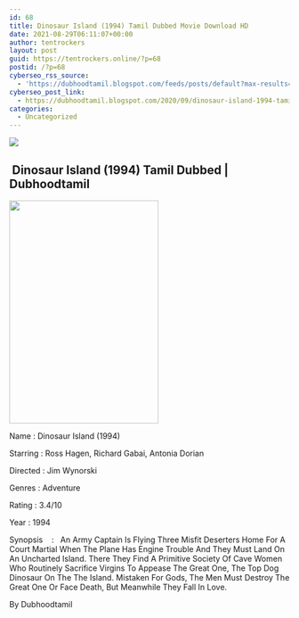 ```yaml
---
id: 68
title: Dinosaur Island (1994) Tamil Dubbed Movie Download HD
date: 2021-08-29T06:11:07+00:00
author: tentrockers
layout: post
guid: https://tentrockers.online/?p=68
postid: /?p=68
cyberseo_rss_source:
  - 'https://dubhoodtamil.blogspot.com/feeds/posts/default?max-results=150&start-index=1'
cyberseo_post_link:
  - https://dubhoodtamil.blogspot.com/2020/09/dinosaur-island-1994-tamil-dubbed-hd.html
categories:
  - Uncategorized
---
```

<div class="media_block">
  <img src="https://1.bp.blogspot.com/-jYLJ2eFGSkU/X2LQ0Y7RB0I/AAAAAAAACdU/iXQ9fPai_n02-cKQEWNsAGkCyWnYKuoMgCNcBGAsYHQ/s72-w268-h400-c/MV5BODg4NmU4N2MtNmViZS00OThkLTg0YmItM2Q5YThhNmQxMTVmL2ltYWdlXkEyXkFqcGdeQXVyNjQ2MjQ5NzM%2540._V1_.jpg" class="media_thumbnail" />
</div>

## &nbsp;Dinosaur Island (1994) Tamil Dubbed |&nbsp; Dubhoodtamil

<div class="separator">
  <a href="https://1.bp.blogspot.com/-jYLJ2eFGSkU/X2LQ0Y7RB0I/AAAAAAAACdU/iXQ9fPai_n02-cKQEWNsAGkCyWnYKuoMgCNcBGAsYHQ/s2048/MV5BODg4NmU4N2MtNmViZS00OThkLTg0YmItM2Q5YThhNmQxMTVmL2ltYWdlXkEyXkFqcGdeQXVyNjQ2MjQ5NzM%2540._V1_.jpg"><img loading="lazy" border="0" data-original-height="2048" data-original-width="1376" height="400" src="https://1.bp.blogspot.com/-jYLJ2eFGSkU/X2LQ0Y7RB0I/AAAAAAAACdU/iXQ9fPai_n02-cKQEWNsAGkCyWnYKuoMgCNcBGAsYHQ/w268-h400/MV5BODg4NmU4N2MtNmViZS00OThkLTg0YmItM2Q5YThhNmQxMTVmL2ltYWdlXkEyXkFqcGdeQXVyNjQ2MjQ5NzM%2540._V1_.jpg" width="268" /></a>
</div>

Name	<span></span>:	<span></span>Dinosaur Island (1994)&nbsp;

Starring	<span></span>:	<span></span>Ross Hagen, Richard Gabai, Antonia Dorian&nbsp;

Directed	<span></span>:	<span></span>Jim Wynorski&nbsp;

Genres	<span></span>:	<span></span>Adventure&nbsp;

Rating	<span></span>:	<span></span>3.4/10&nbsp;

Year	<span></span>:	<span></span>1994

Synopsis&nbsp; &nbsp; :&nbsp; &nbsp;An Army Captain Is Flying Three Misfit Deserters Home For A Court Martial When The Plane Has Engine Trouble And They Must Land On An Uncharted Island. There They Find A Primitive Society Of Cave Women Who Routinely Sacrifice Virgins To Appease The Great One, The Top Dog Dinosaur On The The Island. Mistaken For Gods, The Men Must Destroy The Great One Or Face Death, But Meanwhile They Fall In Love.

By Dubhoodtamil